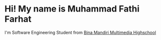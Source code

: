 <h1>Hi! My name is Muhammad Fathi Farhat </h1>

<p>I'm Software Engineering Student from <a href="https://smkbm3.sch.id/" target="_blank">Bina Mandiri Multimedia Highschool</a>
<!---
muhammadfathifarhat/muhammadfathifarhat is a ✨ special ✨ repository because its `README.md` (this file) appears on your GitHub profile.
You can click the Preview link to take a look at your changes.
--->
